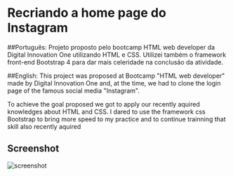 # Recriando a home page do Instagram

##Português:
Projeto proposto pelo bootcamp HTML web developer da Digital Innovation One utilizando HTML e CSS. 
Utilizei também o framework front-end Bootstrap 4 para dar mais celeridade na conclusão da atividade.

##English:
This project was proposed at Bootcamp "HTML web developer" made by Digital Innovation One and, at the time, we had to clone the login page of the famous social media "Instagram". 

To achieve the goal proposed we got to apply our recently aquired knowledges about HTML and CSS. I dared to use the framework css Bootstrap to bring more speed to my practice and to continue trainning that skill also recently aquired


## Screenshot
![screenshot](https://user-images.githubusercontent.com/20890806/119210863-2212b480-ba85-11eb-9169-539bc5630dd7.PNG)


